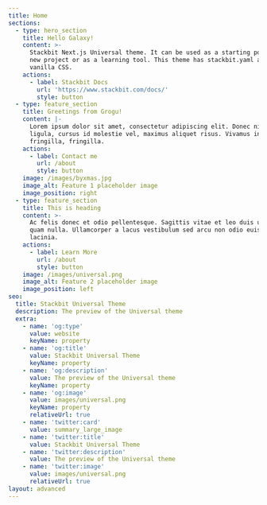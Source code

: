 ```yaml
---
title: Home
sections:
  - type: hero_section
    title: Hello Galaxy!
    content: >-
      Stackbit Next.js Universal theme. It can be used as a starting point for a
      new project or as a learning tool. This theme has stackbit.yaml and
      vanilla CSS.
    actions:
      - label: Stackbit Docs
        url: 'https://www.stackbit.com/docs/'
        style: button
  - type: feature_section
    title: Greetings from Grogu!
    content: |-
      Lorem ipsum dolor sit amet, consectetur adipiscing elit. Donec nisl
      ligula, cursus id molestie vel, maximus aliquet risus. Vivamus in nibh
      fringilla, fringilla.
    actions:
      - label: Contact me
        url: /about
        style: button
    image: /images/byxmas.jpg
    image_alt: Feature 1 placeholder image
    image_position: right
  - type: feature_section
    title: This is heading
    content: >-
      Ac felis donec et odio pellentesque. Sagittis vitae et leo duis ut diam
      quam nulla. Ullamcorper a lacus vestibulum sed arcu non odio euismod
      lacinia.
    actions:
      - label: Learn More
        url: /about
        style: button
    image: /images/universal.png
    image_alt: Feature 2 placeholder image
    image_position: left
seo:
  title: Stackbit Universal Theme
  description: The preview of the Universal theme
  extra:
    - name: 'og:type'
      value: website
      keyName: property
    - name: 'og:title'
      value: Stackbit Universal Theme
      keyName: property
    - name: 'og:description'
      value: The preview of the Universal theme
      keyName: property
    - name: 'og:image'
      value: images/universal.png
      keyName: property
      relativeUrl: true
    - name: 'twitter:card'
      value: summary_large_image
    - name: 'twitter:title'
      value: Stackbit Universal Theme
    - name: 'twitter:description'
      value: The preview of the Universal theme
    - name: 'twitter:image'
      value: images/universal.png
      relativeUrl: true
layout: advanced
---
```

